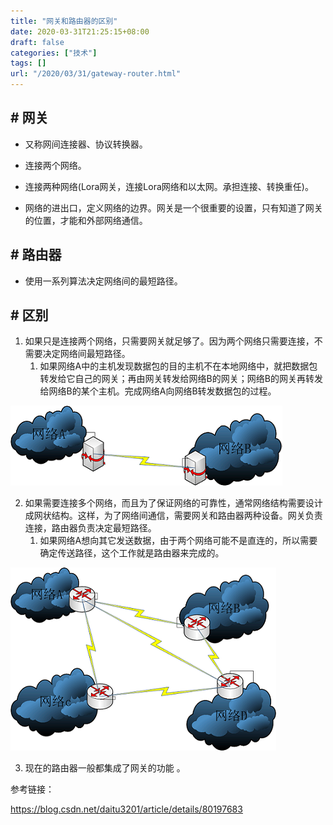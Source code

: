 ```yaml
---
title: "网关和路由器的区别"
date: 2020-03-31T21:25:15+08:00
draft: false
categories: ["技术"]
tags: []
url: "/2020/03/31/gateway-router.html"
---
```


## # 网关

- 又称网间连接器、协议转换器。

- 连接两个网络。

- 连接两种网络(Lora网关，连接Lora网络和以太网。承担连接、转换重任)。

- 网络的进出口，定义网络的边界。网关是一个很重要的设置，只有知道了网关的位置，才能和外部网络通信。

  

## # 路由器

- 使用一系列算法决定网络间的最短路径。



## # 区别

1. 如果只是连接两个网络，只需要网关就足够了。因为两个网络只需要连接，不需要决定网络间最短路径。
   1. 如果网络A中的主机发现数据包的目的主机不在本地网络中，就把数据包转发给它自己的网关；再由网关转发给网络B的网关；网络B的网关再转发给网络B的某个主机。完成网络A向网络B转发数据包的过程。

![](/images/网关.png)

2. 如果需要连接多个网络，而且为了保证网络的可靠性，通常网络结构需要设计成网状结构。这样，为了网络间通信，需要网关和路由器两种设备。网关负责连接，路由器负责决定最短路径。
   1. 如果网络A想向其它发送数据，由于两个网络可能不是直连的，所以需要确定传送路径，这个工作就是路由器来完成的。

![](/images/路由器.png)

3. 现在的路由器一般都集成了网关的功能  。



参考链接：

https://blog.csdn.net/daitu3201/article/details/80197683